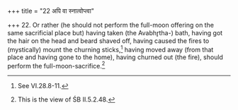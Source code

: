 +++
title = "22 अपि वा स्नात्वोप्त्वा"

+++
22. Or rather (he should not perform the full-moon offering on the same sacrificial place but) having taken (the Avabhr̥tha-) bath, having got the hair on the head and beard shaved off, having caused the fires to (mystically) mount the churning sticks,[^1] having moved away (from that place and having gone to the home), having churned out (the fire), should perform the full-moon-sacrifice.[^2]  


[^1]: See VI.28.8-11.  

[^2]: This is the view of ŚB II.5.2.48.
